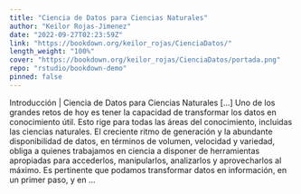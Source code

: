 ```yaml
---
title: "Ciencia de Datos para Ciencias Naturales"
author: "Keilor Rojas-Jimenez"
date: "2022-09-27T02:23:59Z"
link: "https://bookdown.org/keilor_rojas/CienciaDatos/"
length_weight: "100%"
cover: "https://bookdown.org/keilor_rojas/CienciaDatos/portada.png"
repo: "rstudio/bookdown-demo"
pinned: false
---
```


Introducción | Ciencia de Datos para Ciencias Naturales [...] Uno de los grandes retos de hoy es tener la capacidad de transformar los datos en conocimiento útil. Esto rige para todas las áreas del conocimiento, incluidas las ciencias naturales. El creciente ritmo de generación y la abundante disponibilidad de datos, en términos de volumen, velocidad y variedad, obliga a quienes trabajamos en ciencia a disponer de herramientas apropiadas para accederlos, manipularlos, analizarlos y aprovecharlos al máximo.
Es pertinente que podamos transformar datos en información, en un primer paso, y en ...
